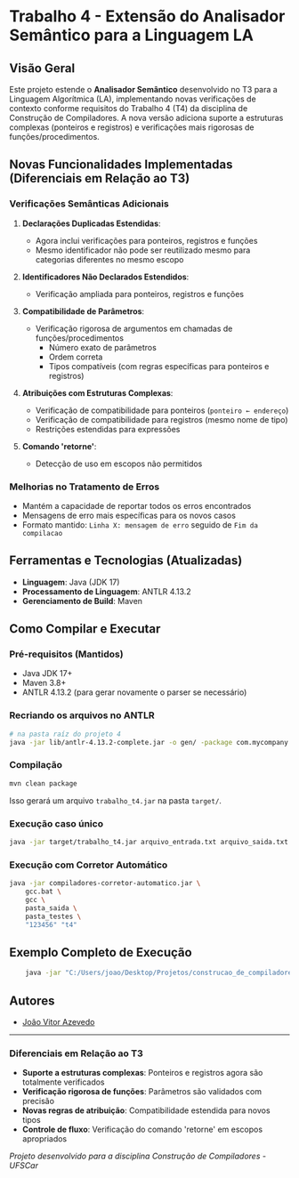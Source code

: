 # Trabalho 4 - Extensão do Analisador Semântico para a Linguagem LA

## Visão Geral
Este projeto estende o **Analisador Semântico** desenvolvido no T3 para a Linguagem Algorítmica (LA), implementando novas verificações de contexto conforme requisitos do Trabalho 4 (T4) da disciplina de Construção de Compiladores. A nova versão adiciona suporte a estruturas complexas (ponteiros e registros) e verificações mais rigorosas de funções/procedimentos.

## Novas Funcionalidades Implementadas (Diferenciais em Relação ao T3)

### Verificações Semânticas Adicionais
1. **Declarações Duplicadas Estendidas**:
   - Agora inclui verificações para ponteiros, registros e funções
   - Mesmo identificador não pode ser reutilizado mesmo para categorias diferentes no mesmo escopo

2. **Identificadores Não Declarados Estendidos**:
   - Verificação ampliada para ponteiros, registros e funções

3. **Compatibilidade de Parâmetros**:
   - Verificação rigorosa de argumentos em chamadas de funções/procedimentos
     - Número exato de parâmetros
     - Ordem correta
     - Tipos compatíveis (com regras específicas para ponteiros e registros)

4. **Atribuições com Estruturas Complexas**:
   - Verificação de compatibilidade para ponteiros (`ponteiro ← endereço`)
   - Verificação de compatibilidade para registros (mesmo nome de tipo)
   - Restrições estendidas para expressões

5. **Comando 'retorne'**:
   - Detecção de uso em escopos não permitidos

### Melhorias no Tratamento de Erros
- Mantém a capacidade de reportar todos os erros encontrados
- Mensagens de erro mais específicas para os novos casos
- Formato mantido: `Linha X: mensagem de erro` seguido de `Fim da compilacao`

## Ferramentas e Tecnologias (Atualizadas)
- **Linguagem**: Java (JDK 17)
- **Processamento de Linguagem**: ANTLR 4.13.2
- **Gerenciamento de Build**: Maven

## Como Compilar e Executar

### Pré-requisitos (Mantidos)
- Java JDK 17+
- Maven 3.8+
- ANTLR 4.13.2 (para gerar novamente o parser se necessário)


### Recriando os arquivos no ANTLR
```Bash
# na pasta raíz do projeto 4
java -jar lib/antlr-4.13.2-complete.jar -o gen/ -package com.mycompany.trabalho_t4 -visitor -no-listener grammar/ParserLA.g4
```

### Compilação
```bash
mvn clean package
```
Isso gerará um arquivo `trabalho_t4.jar` na pasta `target/`.

### Execução caso único
```bash
java -jar target/trabalho_t4.jar arquivo_entrada.txt arquivo_saida.txt
```

### Execução com Corretor Automático
```bash
java -jar compiladores-corretor-automatico.jar \
    gcc.bat \
    gcc \
    pasta_saida \
    pasta_testes \
    "123456" "t4"
```

## Exemplo Completo de Execução
```bash
    java -jar "C:/Users/joao/Desktop/Projetos/construcao_de_compiladores/T1---Lucredio/compiladores-corretor-automatico-1.0-SNAPSHOT-jar-with-dependencies.jar"     "C:/Users/joao/Desktop/Projetos/construcao_de_compiladores/T1---Lucredio/trabalho_t4/gcc.bat"     "gcc"     "C:/Users/joao/Desktop/Projetos/construcao_de_compiladores/T1---Lucredio/trabalho_t4/temp_saida"     "C:/Users/joao/Desktop/Projetos/construcao_de_compiladores/T1---Lucredio/casos-de-teste"     "743554" "t4"
```

## Autores
- [João Vitor Azevedo](https://github.com/JoaoVitorAzevedo)  

---

### Diferenciais em Relação ao T3
- **Suporte a estruturas complexas**: Ponteiros e registros agora são totalmente verificados
- **Verificação rigorosa de funções**: Parâmetros são validados com precisão
- **Novas regras de atribuição**: Compatibilidade estendida para novos tipos
- **Controle de fluxo**: Verificação do comando 'retorne' em escopos apropriados

*Projeto desenvolvido para a disciplina Construção de Compiladores - UFSCar*



